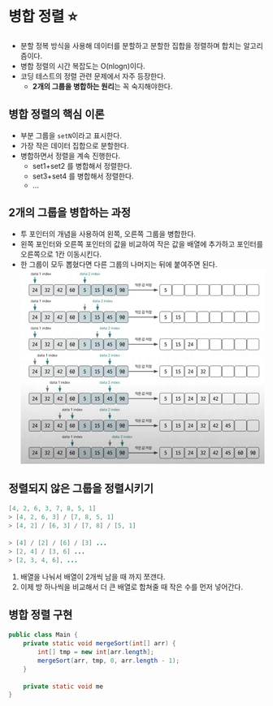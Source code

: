 # 병합 정렬 ⭐
- 분할 정복 방식을 사용해 데이터를 분할하고 분할한 집합을 정렬하며 합치는 알고리즘이다.
- 병합 정렬의 시간 복잡도는 O(nlogn)이다.
- 코딩 테스트의 정렬 관련 문제에서 자주 등장한다.
	- **2개의 그룹을 병합하는 원리**는 꼭 숙지해야한다.

## 병합 정렬의 핵심 이론
- 부분 그룹을 `setN`이라고 표시한다.
- 가장 작은 데이터 집합으로 분할한다.
- 병합하면서 정렬을 계속 진행한다.
	- set1+set2 를 병합해서 정렬한다.
	- set3+set4 를 병합해서 정렬한다.
	- ...

## 2개의 그룹을 병합하는 과정
- 투 포인터의 개념을 사용하여 왼쪽, 오른쪽 그룹을 병합한다.
- 왼쪽 포인터와 오른쪽 포인터의 값을 비교하여 작은 값을 배열에 추가하고 포인터를 오른쪽으로 1칸 이동시킨다.
- 한 그룹이 모두 뽑혔다면 다른 그룹의 나머지는 뒤에 붙여주면 된다.
![병합 정렬](/media/컴퓨터%20과학%20및%20소프트웨어%20공학/Algorithm/병합%20정렬.png)

## 정렬되지 않은 그룹을 정렬시키기
```java
[4, 2, 6, 3, 7, 8, 5, 1]
> [4, 2, 6, 3] / [7, 8, 5, 1]
> [4, 2] / [6, 3] / [7, 8] / [5, 1]

> [4] / [2] / [6] / [3] ...
> [2, 4] / [3, 6] ...
> [2, 3, 4, 6], ...
```
1. 배열을 나눠서 배열이 2개씩 남을 때 까지 쪼갠다.
2. 이제 방 하나씩을 비교해서 더 큰 배열로 합쳐줄 때 작은 수를 먼저 넣어간다.

## 병합 정렬 구현
```java
public class Main {
	private static void mergeSort(int[] arr) {
		int[] tmp = new int[arr.length];
		mergeSort(arr, tmp, 0, arr.length - 1);
	}

	private static void me
}
```